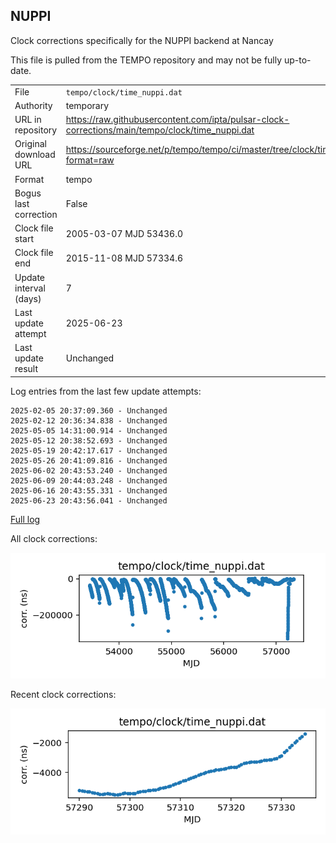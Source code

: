 
## NUPPI

Clock corrections specifically for the NUPPI backend at Nancay

This file is pulled from the TEMPO repository and may not be fully
up-to-date.

|     |     |
|:--- |:--- |
| File | `tempo/clock/time_nuppi.dat` |
| Authority | temporary |
| URL in repository | <https://raw.githubusercontent.com/ipta/pulsar-clock-corrections/main/tempo/clock/time_nuppi.dat> |
| Original download URL | <https://sourceforge.net/p/tempo/tempo/ci/master/tree/clock/time_nuppi.dat?format=raw> |
| Format | tempo |
| Bogus last correction | False |
| Clock file start | 2005-03-07 MJD 53436.0 |
| Clock file end | 2015-11-08 MJD 57334.6 |
| Update interval (days) | 7 |
| Last update attempt | 2025-06-23 |
| Last update result | Unchanged |

Log entries from the last few update attempts:
```
2025-02-05 20:37:09.360 - Unchanged
2025-02-12 20:36:34.838 - Unchanged
2025-05-05 14:31:00.914 - Unchanged
2025-05-12 20:38:52.693 - Unchanged
2025-05-19 20:42:17.617 - Unchanged
2025-05-26 20:41:09.816 - Unchanged
2025-06-02 20:43:53.240 - Unchanged
2025-06-09 20:44:03.248 - Unchanged
2025-06-16 20:43:55.331 - Unchanged
2025-06-23 20:43:56.041 - Unchanged
```
[Full log](https://raw.githubusercontent.com/ipta/pulsar-clock-corrections/main/log/tempo/clock/time_nuppi.dat.log)


All clock corrections:

![plot of all clock corrections](time_nuppi.dat.png "All corrections")

Recent clock corrections:

![plot of recent clock corrections](time_nuppi.dat.short.png "Recent corrections")

